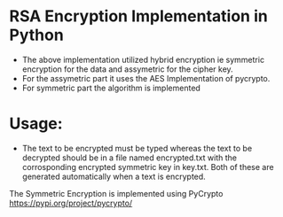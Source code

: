 # RSA Encryption Implementation in Python

* The above implementation utilized hybrid encryption ie symmetric encryption for the data and assymetric for the cipher key.
* For the assymetric part it uses the AES Implementation of pycrypto.
* For symmetric part the algorithm is implemented
# Usage:
* The text to be encrypted must be typed whereas the text to be decrypted should be in a file named encrypted.txt with the corrosponding encrypted symmetric key in key.txt. Both of these are generated automatically when a text is encrypted.

The Symmetric Encryption is implemented using PyCrypto https://pypi.org/project/pycrypto/


